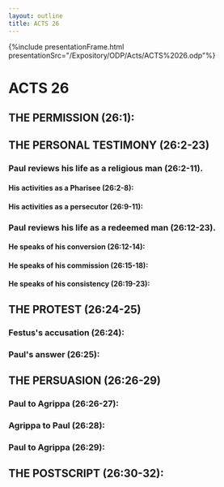 ```yaml
---
layout: outline
title: ACTS 26
---
```

{%include presentationFrame.html presentationSrc="/Expository/ODP/Acts/ACTS%2026.odp"%}

# ACTS 26 
## THE PERMISSION (26:1): 
## THE PERSONAL TESTIMONY (26:2-23) 
###  Paul reviews his life as a religious man (26:2-11). 
####  His activities as a Pharisee (26:2-8): 
####  His activities as a persecutor (26:9-11): 
###  Paul reviews his life as a redeemed man (26:12-23). 
####  He speaks of his conversion (26:12-14): 
####  He speaks of his commission (26:15-18): 
####  He speaks of his consistency (26:19-23): 
## THE PROTEST (26:24-25) 
###  Festus\'s accusation (26:24): 
###  Paul\'s answer (26:25): 
## THE PERSUASION (26:26-29) 
###  Paul to Agrippa (26:26-27): 
###  Agrippa to Paul (26:28): 
###  Paul to Agrippa (26:29): 
## THE POSTSCRIPT (26:30-32): 
